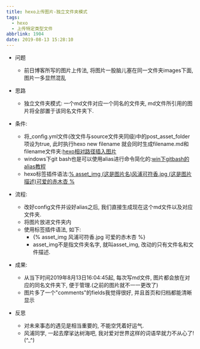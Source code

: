 ```yaml
---
title: hexo上传图片-独立文件夹模式
tags:
  - hexo
  - 上传特定类型文件
abbrlink: 1904
date: 2019-08-13 15:28:10
---
```

- 问题
    - 前日博客所写的图片上传法, 将图片一股脑儿塞在同一文件夹images下面, 图片一多显然混乱

- 思路
    - 独立文件夹模式: 一个md文件对应一个同名的文件夹, md文件所引用的图片将全部置于该同名文件夹下.

- 条件:
    - 将_config.yml文件(改文件与source文件夹同级)中的post_asset_folder项设为true, 此时执行hexo new filename 就会同时生成filename.md和filename文件夹:[hexo相对路径插入图片](https://yanyinhong.github.io/2017/05/02/How-to-insert-image-in-hexo-post/)
    - windows下git bash也是可以使用alias进行命令简化的:[win下gitbash的alias教程](https://blog.csdn.net/weixin_34319999/article/details/87240581)
    - hexo标签插件语法:[% asset_img (这是图片名)风浦可符香.jpg (这是图片描述)可爱的赤木杏 %](https://yanyinhong.github.io/2017/05/02/How-to-insert-image-in-hexo-post/)

- 流程:
    - 改好config文件并设好alias之后, 我们直接生成现在这个md文件以及对应文件夹.
    - 将图片放进文件夹内
    - 使用标签插件语法, 如下:
        - {% asset_img 风浦可符香.jpg 可爱的赤木杏 %}
        - asset_img不是指文件夹名字, 就叫asset_img, 改动的只有文件名和文件描述.

- 成果:
    - 从当下时间2019年8月13日16:04:45起, 每次写md文件, 图片都会放在对应的同名文件夹下, 便于管理.(之前的图片就不一一更改了)
    - 图片多了一个"comments"的fields我觉得很好, 并且首页和归档都能清晰显示

- 反思
    - 对未来事态的遇见是相当重要的, 不能空凭着好运气.
    - 风浦同学, 一起去摩挲达树海吧, 我对爱对世界这样的词语早就力不从心了! (^_^)


